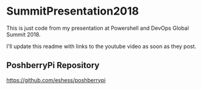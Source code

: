 # SummitPresentation2018

This is just code from my presentation at Powershell and DevOps Global Summit 2018.

I'll update this readme with links to the youtube video as soon as they post. 


## PoshberryPi Repository
https://github.com/eshess/poshberrypi